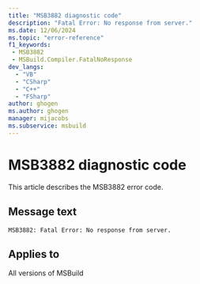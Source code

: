 ```yaml
---
title: "MSB3882 diagnostic code"
description: "Fatal Error: No response from server."
ms.date: 12/06/2024
ms.topic: "error-reference"
f1_keywords:
 - MSB3882
 - MSBuild.Compiler.FatalNoResponse
dev_langs:
  - "VB"
  - "CSharp"
  - "C++"
  - "FSharp"
author: ghogen
ms.author: ghogen
manager: mijacobs
ms.subservice: msbuild
---
```


# MSB3882 diagnostic code

<!-- :::ErrorDefinitionDescription::: -->
<!-- :::editable-content name="introDescription"::: -->
This article describes the MSB3882 error code.
<!-- :::editable-content-end::: -->

## Message text

`MSB3882: Fatal Error: No response from server.`

<!-- :::editable-content name="postOutputDescription"::: -->
<!--
{StrBegin="MSB3882: "}
-->
<!-- :::editable-content-end::: -->
<!-- :::ErrorDefinitionDescription-end::: -->

## Applies to

All versions of MSBuild

